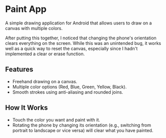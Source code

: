 # Paint App

A simple drawing application for Android that allows users to draw on a canvas with multiple colors. 

After putting this together, I noticed that changing the phone's orientation clears everything on the screen. While this was an unintended bug, it works well as a quick way to reset the canvas, especially since I hadn't implemented a clear or erase function.
## Features
- Freehand drawing on a canvas.
- Multiple color options (Red, Blue, Green, Yellow, Black).
- Smooth strokes using anti-aliasing and rounded joins.

## How It Works
- Touch the color you want and paint with it.
- Rotating the phone by changing its orientation (e.g., switching from portrait to landscape or vice versa) will clear what you have painted.
